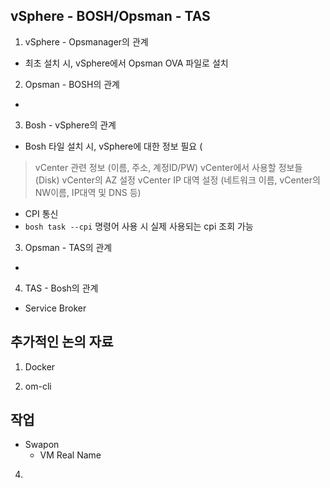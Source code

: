 ## vSphere - BOSH/Opsman - TAS
1. vSphere - Opsmanager의 관계
- 최초 설치 시, vSphere에서 Opsman OVA 파일로 설치

2. Opsman - BOSH의 관계
- 

3. Bosh - vSphere의 관계
- Bosh 타일 설치 시, vSphere에 대한 정보 필요 (
> vCenter 관련 정보 (이름, 주소, 계정ID/PW)
> vCenter에서 사용할 정보들 (Disk)
> vCenter의 AZ 설정
> vCenter IP 대역 설정 (네트워크 이름, vCenter의 NW이름, IP대역 및 DNS 등)
> 

- CPI 통신
- `bosh task --cpi` 명령어 사용 시 실제 사용되는 cpi 조회 가능



3. Opsman - TAS의 관계
- 

4. TAS - Bosh의 관계
- Service Broker






## 추가적인 논의 자료
1. Docker




2. om-cli

## 작업 
- Swapon
  - VM Real Name
4. 
